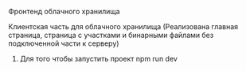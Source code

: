 Фронтенд облачного хранилища

Клиентская часть для облачного хранилища (Реализована главная страница, страница с участками и бинарными файлами без подключенной части к серверу)


1) Для того чтобы запустить проект npm run dev 